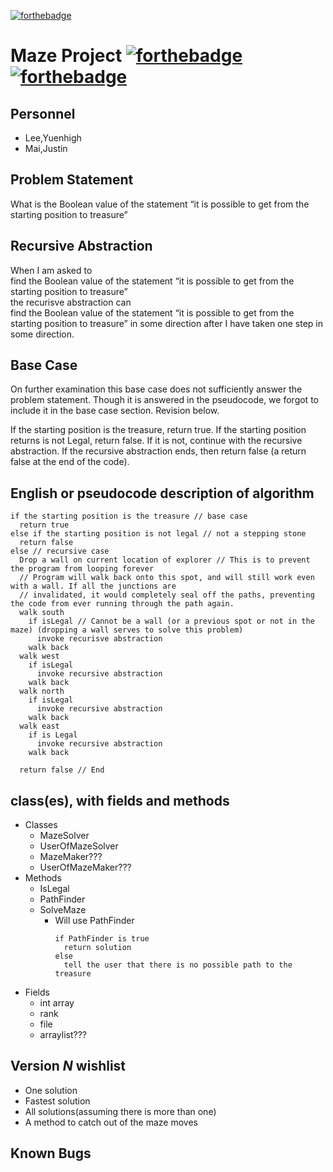 [![forthebadge](https://forthebadge.com/images/badges/check-it-out.svg)](https://forthebadge.com)
# Maze Project [![forthebadge](https://forthebadge.com/images/badges/made-with-java.svg)](https://forthebadge.com) [![forthebadge](https://forthebadge.com/images/badges/contains-cat-gifs.svg)](https://forthebadge.com)
## Personnel
* Lee,Yuenhigh
* Mai,Justin

## Problem Statement

What is the Boolean value of the statement “it is possible to get from the starting position to treasure”

## Recursive Abstraction 

When I am asked to  
find the Boolean value of the statement “it is possible to get from the starting position to treasure”  
the recurisve abstraction can  
find the Boolean value of the statement “it is possible to get from the starting position to treasure” in some direction after I have taken one step in some direction.

## Base Case

On further examination this base case does not sufficiently answer the problem statement. Though it is answered in the pseudocode, we forgot to include it in the base case section. Revision below.

If the starting position is the treasure, return true.
If the starting position returns is not Legal, return false.
If it is not, continue with the recursive abstraction.
If the recursive abstraction ends, then return false (a return false at the end of the code).


## English or pseudocode description of algorithm
```
if the starting position is the treasure // base case
  return true
else if the starting position is not legal // not a stepping stone
  return false
else // recursive case
  Drop a wall on current location of explorer // This is to prevent the program from looping forever
  // Program will walk back onto this spot, and will still work even with a wall. If all the junctions are
  // invalidated, it would completely seal off the paths, preventing the code from ever running through the path again.
  walk south
    if isLegal // Cannot be a wall (or a previous spot or not in the maze) (dropping a wall serves to solve this problem)
      invoke recurisve abstraction
    walk back
  walk west
    if isLegal 
      invoke recursive abstraction
    walk back
  walk north
    if isLegal
      invoke recursive abstraction 
    walk back
  walk east
    if is Legal
      invoke recursive abstraction 
    walk back
    
  return false // End    
```
## class(es), with fields and methods

* Classes
  * MazeSolver
  * UserOfMazeSolver
  * MazeMaker???
  * UserOfMazeMaker???
* Methods
  * IsLegal
  * PathFinder
  * SolveMaze
    * Will use PathFinder
      ```
      if PathFinder is true
        return solution
      else 
        tell the user that there is no possible path to the treasure
      ```
* Fields
  * int array
  * rank
  * file
  * arraylist???

## Version *N* wishlist
* One solution
* Fastest solution
* All solutions(assuming there is more than one)
* A method to catch out of the maze moves

## Known Bugs
